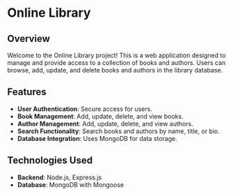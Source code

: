 # Online Library

## Overview
Welcome to the Online Library project! This is a web application designed to manage and provide access to a collection of books and authors. Users can browse, add, update, and delete books and authors in the library database.

## Features
- **User Authentication**: Secure access for users.
- **Book Management**: Add, update, delete, and view books.
- **Author Management**: Add, update, delete, and view authors.
- **Search Functionality**: Search books and authors by name, title, or bio.
- **Database Integration**: Uses MongoDB for data storage.

## Technologies Used
- **Backend**: Node.js, Express.js
- **Database**: MongoDB with Mongoose
